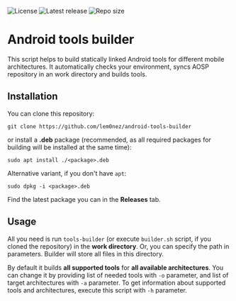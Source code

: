 ![License](https://img.shields.io/github/license/lem0nez/android-tools-builder.svg)
![Latest release](https://img.shields.io/github/release/lem0nez/android-tools-builder.svg)
![Repo size](https://img.shields.io/github/repo-size/lem0nez/android-tools-builder.svg)

# Android tools builder
This script helps to build statically linked Android tools for different mobile
architectures. It automatically checks your environment, syncs AOSP repository
in an work directory and builds tools.

## Installation
You can clone this repository:
```
git clone https://github.com/lem0nez/android-tools-builder
```
or install a **.deb** package (recommended, as all required
packages for building will be installed at the same time):
```
sudo apt install ./<package>.deb
```
Alternative variant, if you don't have `apt`:
```
sudo dpkg -i <package>.deb
```
Find the latest package you can in the **Releases** tab.

## Usage
All you need is run `tools-builder` (or execute `builder.sh` script,
if you cloned the repository) in the **work directory**. Or, you can specify
the path in parameters. Builder will store all files in this directory.

By default it builds **all supported tools** for **all available architectures**.
You can change it by providing list of needed tools with `-o` parameter, and
list of target architectures with `-a` parameter. To get information about
supported tools and architectures, execute this script with `-h` parameter.
